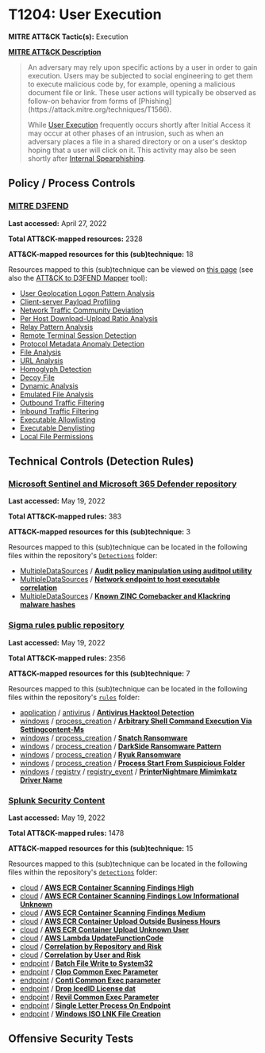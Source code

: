 # T1204: User Execution
**MITRE ATT&CK Tactic(s):** Execution

**[MITRE ATT&CK Description](https://attack.mitre.org/techniques/T1204)**
<blockquote>An adversary may rely upon specific actions by a user in order to gain execution. Users may be subjected to social engineering to get them to execute malicious code by, for example, opening a malicious document file or link. These user actions will typically be observed as follow-on behavior from forms of [Phishing](https://attack.mitre.org/techniques/T1566).

While [User Execution](https://attack.mitre.org/techniques/T1204) frequently occurs shortly after Initial Access it may occur at other phases of an intrusion, such as when an adversary places a file in a shared directory or on a user's desktop hoping that a user will click on it. This activity may also be seen shortly after [Internal Spearphishing](https://attack.mitre.org/techniques/T1534).</blockquote>

## Policy / Process Controls
### [MITRE D3FEND](https://d3fend.mitre.org/)
**Last accessed:** April 27, 2022

**Total ATT&CK-mapped resources:** 2328

**ATT&CK-mapped resources for this (sub)technique:** 18

Resources mapped to this (sub)technique can be viewed on [this page](https://d3fend.mitre.org/) (see also the [ATT&CK to D3FEND Mapper](https://d3fend.mitre.org/tools/attack-mapper) tool):

* [User Geolocation Logon Pattern Analysis](https://d3fend.mitre.org/techniques/d3f:UserGeolocationLogonPatternAnalysis)
* [Client-server Payload Profiling](https://d3fend.mitre.org/techniques/d3f:Client-serverPayloadProfiling)
* [Network Traffic Community Deviation](https://d3fend.mitre.org/techniques/d3f:NetworkTrafficCommunityDeviation)
* [Per Host Download-Upload Ratio Analysis](https://d3fend.mitre.org/techniques/d3f:PerHostDownload-UploadRatioAnalysis)
* [Relay Pattern Analysis](https://d3fend.mitre.org/techniques/d3f:RelayPatternAnalysis)
* [Remote Terminal Session Detection](https://d3fend.mitre.org/techniques/d3f:RemoteTerminalSessionDetection)
* [Protocol Metadata Anomaly Detection](https://d3fend.mitre.org/techniques/d3f:ProtocolMetadataAnomalyDetection)
* [File Analysis](https://d3fend.mitre.org/techniques/d3f:FileAnalysis)
* [URL Analysis](https://d3fend.mitre.org/techniques/d3f:URLAnalysis)
* [Homoglyph Detection](https://d3fend.mitre.org/techniques/d3f:HomoglyphDetection)
* [Decoy File](https://d3fend.mitre.org/techniques/d3f:DecoyFile)
* [Dynamic Analysis](https://d3fend.mitre.org/techniques/d3f:DynamicAnalysis)
* [Emulated File Analysis](https://d3fend.mitre.org/techniques/d3f:EmulatedFileAnalysis)
* [Outbound Traffic Filtering](https://d3fend.mitre.org/techniques/d3f:OutboundTrafficFiltering)
* [Inbound Traffic Filtering](https://d3fend.mitre.org/techniques/d3f:InboundTrafficFiltering)
* [Executable Allowlisting](https://d3fend.mitre.org/techniques/d3f:ExecutableAllowlisting)
* [Executable Denylisting](https://d3fend.mitre.org/techniques/d3f:ExecutableDenylisting)
* [Local File Permissions](https://d3fend.mitre.org/techniques/d3f:LocalFilePermissions)

## Technical Controls (Detection Rules)
### [Microsoft Sentinel and Microsoft 365 Defender repository](https://github.com/Azure/Azure-Sentinel)
**Last accessed:** May 19, 2022

**Total ATT&CK-mapped rules:** 383

**ATT&CK-mapped resources for this (sub)technique:** 3

Resources mapped to this (sub)technique can be located in the following files within the repository's <code>[Detections](https://github.com/Azure/Azure-Sentinel/tree/master/Detections)</code> folder:

* [MultipleDataSources](https://github.com/Azure/Azure-Sentinel/tree/master/Detections/MultipleDataSources/) / **[Audit policy manipulation using auditpol utility](https://github.com/Azure/Azure-Sentinel/blob/master/Detections/MultipleDataSources/AuditPolicyManipulation_using_auditpol.yaml)**
* [MultipleDataSources](https://github.com/Azure/Azure-Sentinel/tree/master/Detections/MultipleDataSources/) / **[Network endpoint to host executable correlation](https://github.com/Azure/Azure-Sentinel/blob/master/Detections/MultipleDataSources/NetworkEndpointCorrelation.yaml)**
* [MultipleDataSources](https://github.com/Azure/Azure-Sentinel/tree/master/Detections/MultipleDataSources/) / **[Known ZINC Comebacker and Klackring malware hashes](https://github.com/Azure/Azure-Sentinel/blob/master/Detections/MultipleDataSources/ZincJan272021IOCs.yaml)**

### [Sigma rules public repository](https://github.com/SigmaHQ/sigma)
**Last accessed:** May 19, 2022

**Total ATT&CK-mapped rules:** 2356

**ATT&CK-mapped resources for this (sub)technique:** 7

Resources mapped to this (sub)technique can be located in the following files within the repository's <code>[rules](https://github.com/SigmaHQ/sigma/tree/master/rules)</code> folder:

* [application](https://github.com/SigmaHQ/sigma/tree/master/rules/application/) / [antivirus](https://github.com/SigmaHQ/sigma/tree/master/rules/application/antivirus/) / **[Antivirus Hacktool Detection](https://github.com/SigmaHQ/sigma/blob/master/rules/application/antivirus/av_hacktool.yml)**
* [windows](https://github.com/SigmaHQ/sigma/tree/master/rules/windows/) / [process_creation](https://github.com/SigmaHQ/sigma/tree/master/rules/windows/process_creation/) / **[Arbitrary Shell Command Execution Via Settingcontent-Ms](https://github.com/SigmaHQ/sigma/blob/master/rules/windows/process_creation/process_creation_win_arbitrary_shell_execution_via_settingcontent.yml)**
* [windows](https://github.com/SigmaHQ/sigma/tree/master/rules/windows/) / [process_creation](https://github.com/SigmaHQ/sigma/tree/master/rules/windows/process_creation/) / **[Snatch Ransomware](https://github.com/SigmaHQ/sigma/blob/master/rules/windows/process_creation/proc_creation_win_crime_snatch_ransomware.yml)**
* [windows](https://github.com/SigmaHQ/sigma/tree/master/rules/windows/) / [process_creation](https://github.com/SigmaHQ/sigma/tree/master/rules/windows/process_creation/) / **[DarkSide Ransomware Pattern](https://github.com/SigmaHQ/sigma/blob/master/rules/windows/process_creation/proc_creation_win_mal_darkside_ransomware.yml)**
* [windows](https://github.com/SigmaHQ/sigma/tree/master/rules/windows/) / [process_creation](https://github.com/SigmaHQ/sigma/tree/master/rules/windows/process_creation/) / **[Ryuk Ransomware](https://github.com/SigmaHQ/sigma/blob/master/rules/windows/process_creation/proc_creation_win_mal_ryuk.yml)**
* [windows](https://github.com/SigmaHQ/sigma/tree/master/rules/windows/) / [process_creation](https://github.com/SigmaHQ/sigma/tree/master/rules/windows/process_creation/) / **[Process Start From Suspicious Folder](https://github.com/SigmaHQ/sigma/blob/master/rules/windows/process_creation/proc_creation_win_susp_run_folder.yml)**
* [windows](https://github.com/SigmaHQ/sigma/tree/master/rules/windows/) / [registry](https://github.com/SigmaHQ/sigma/tree/master/rules/windows/registry/) / [registry_event](https://github.com/SigmaHQ/sigma/tree/master/rules/windows/registry/registry_event/) / **[PrinterNightmare Mimimkatz Driver Name](https://github.com/SigmaHQ/sigma/blob/master/rules/windows/registry/registry_event/registry_event_mimikatz_printernightmare.yml)**

### [Splunk Security Content](https://github.com/splunk/security_content)
**Last accessed:** May 19, 2022

**Total ATT&CK-mapped rules:** 1478

**ATT&CK-mapped resources for this (sub)technique:** 15

Resources mapped to this (sub)technique can be located in the following files within the repository's <code>[detections](https://github.com/splunk/security_content/tree/develop/detections)</code> folder:

* [cloud](https://github.com/splunk/security_content/tree/develop/detections/cloud/) / **[AWS ECR Container Scanning Findings High](https://github.com/splunk/security_content/blob/develop/detections/cloud/aws_ecr_container_scanning_findings_high.yml)**
* [cloud](https://github.com/splunk/security_content/tree/develop/detections/cloud/) / **[AWS ECR Container Scanning Findings Low Informational Unknown](https://github.com/splunk/security_content/blob/develop/detections/cloud/aws_ecr_container_scanning_findings_low_informational_unknown.yml)**
* [cloud](https://github.com/splunk/security_content/tree/develop/detections/cloud/) / **[AWS ECR Container Scanning Findings Medium](https://github.com/splunk/security_content/blob/develop/detections/cloud/aws_ecr_container_scanning_findings_medium.yml)**
* [cloud](https://github.com/splunk/security_content/tree/develop/detections/cloud/) / **[AWS ECR Container Upload Outside Business Hours](https://github.com/splunk/security_content/blob/develop/detections/cloud/aws_ecr_container_upload_outside_business_hours.yml)**
* [cloud](https://github.com/splunk/security_content/tree/develop/detections/cloud/) / **[AWS ECR Container Upload Unknown User](https://github.com/splunk/security_content/blob/develop/detections/cloud/aws_ecr_container_upload_unknown_user.yml)**
* [cloud](https://github.com/splunk/security_content/tree/develop/detections/cloud/) / **[AWS Lambda UpdateFunctionCode](https://github.com/splunk/security_content/blob/develop/detections/cloud/aws_lambda_updatefunctioncode.yml)**
* [cloud](https://github.com/splunk/security_content/tree/develop/detections/cloud/) / **[Correlation by Repository and Risk](https://github.com/splunk/security_content/blob/develop/detections/cloud/correlation_by_repository_and_risk.yml)**
* [cloud](https://github.com/splunk/security_content/tree/develop/detections/cloud/) / **[Correlation by User and Risk](https://github.com/splunk/security_content/blob/develop/detections/cloud/correlation_by_user_and_risk.yml)**
* [endpoint](https://github.com/splunk/security_content/tree/develop/detections/endpoint/) / **[Batch File Write to System32](https://github.com/splunk/security_content/blob/develop/detections/endpoint/batch_file_write_to_system32.yml)**
* [endpoint](https://github.com/splunk/security_content/tree/develop/detections/endpoint/) / **[Clop Common Exec Parameter](https://github.com/splunk/security_content/blob/develop/detections/endpoint/clop_common_exec_parameter.yml)**
* [endpoint](https://github.com/splunk/security_content/tree/develop/detections/endpoint/) / **[Conti Common Exec parameter](https://github.com/splunk/security_content/blob/develop/detections/endpoint/conti_common_exec_parameter.yml)**
* [endpoint](https://github.com/splunk/security_content/tree/develop/detections/endpoint/) / **[Drop IcedID License dat](https://github.com/splunk/security_content/blob/develop/detections/endpoint/drop_icedid_license_dat.yml)**
* [endpoint](https://github.com/splunk/security_content/tree/develop/detections/endpoint/) / **[Revil Common Exec Parameter](https://github.com/splunk/security_content/blob/develop/detections/endpoint/revil_common_exec_parameter.yml)**
* [endpoint](https://github.com/splunk/security_content/tree/develop/detections/endpoint/) / **[Single Letter Process On Endpoint](https://github.com/splunk/security_content/blob/develop/detections/endpoint/single_letter_process_on_endpoint.yml)**
* [endpoint](https://github.com/splunk/security_content/tree/develop/detections/endpoint/) / **[Windows ISO LNK File Creation](https://github.com/splunk/security_content/blob/develop/detections/endpoint/windows_iso_lnk_file_creation.yml)**


## Offensive Security Tests
